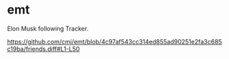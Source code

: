 # emt
Elon Musk following Tracker.

https://github.com/cmj/emt/blob/4c97af543cc314ed855ad90251e2fa3c685c19ba/friends.diff#L1-L50
